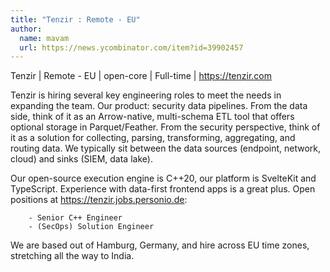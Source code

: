 ```yaml
---
title: "Tenzir : Remote - EU"
author:
  name: mavam
  url: https://news.ycombinator.com/item?id=39902457
---
```

Tenzir | Remote - EU | open-core | Full-time | <a href="https:&#x2F;&#x2F;tenzir.com" rel="nofollow">https:&#x2F;&#x2F;tenzir.com</a>

Tenzir is hiring several key engineering roles to meet the needs in expanding the team. Our product: security data pipelines. From the data side, think of it as an Arrow-native, multi-schema ETL tool that offers optional storage in Parquet&#x2F;Feather. From the security perspective, think of it as a solution for collecting, parsing, transforming, aggregating, and routing data. We typically sit between the data sources (endpoint, network, cloud) and sinks (SIEM, data lake).

Our open-source execution engine is C++20, our platform is SvelteKit and TypeScript. Experience with data-first frontend apps is a great plus. Open positions at <a href="https:&#x2F;&#x2F;tenzir.jobs.personio.de" rel="nofollow">https:&#x2F;&#x2F;tenzir.jobs.personio.de</a>:

<pre><code>    - Senior C++ Engineer
    - (SecOps) Solution Engineer
</code></pre>
We are based out of Hamburg, Germany, and hire across EU time zones, stretching all the way to India.
